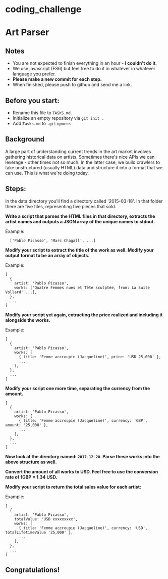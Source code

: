 # coding_challenge

# Art Parser

## Notes
- You are not expected to finish everything in an hour - **I couldn't do it**.
- We use javascript (ES6) but feel free to do it in whatever in whatever language you prefer.
- **Please make a new commit for each step.**
- When finished, please push to github and send me a link.

## Before you start:
- Rename this file to `TASKS.md`.
- Initialize an empty repository via `git init .`
- Add `Tasks.md` to `.gitignore`.

## Background

A large part of understanding current trends in the art market involves gathering historical data on artists.  Sometimes there's nice APIs we can leverage - other times not so much. In the latter case, we build crawlers to take unstructured (usually HTML) data and structure it into a format that we can use. This is what we're doing today.

## Steps:

In the data directory you'll find a directory called '2015-03-18'. In that folder there are five files, representing five pieces that sold.

**Write a script that parses the HTML files in that directory, extracts the artist names and outputs a JSON array of the unique names to stdout.**

Example:
```
  ['Pablo Picasso', 'Marc Chagall', ...]
```

**Modify your script to extract the title of the work as well. Modify your output format to be an array of objects.**

Example:
```
[
  {
    artist: 'Pablo Picasso',
    works: ['Quatre Femmes nues et Tête sculptée, from: La Suite Vollard' ...],
  },
  ...
]
```
**Modify your script yet again, extracting the price realized and including it alongside the works.**

Example:
```
[
  {
    artist: 'Pablo Picasso',
    works: [
      { title: 'Femme accroupie (Jacqueline)', price: 'USD 25,000' },
      ...
    ],
  },
  ...
]
```
**Modify your script one more time, separating the currency from the amount.**
```
[
  {
    artist: 'Pablo Picasso',
    works: [
      { title: 'Femme accroupie (Jacqueline)', currency: 'GBP', amount: '25,000' },
      ...
    ],
  },
  ...
]
```


**Now look at the directory named: `2017-12-20`. Parse these works into the above structure as well.**

**Convert the amount of all works to USD. Feel free to use the conversion rate of 1GBP = 1.34 USD.**

**Modify your script to return the total sales value for each artist:**

Example:
```
[
  {
    artist: 'Pablo Picasso',
    totalValue: 'USD xxxxxxxxx',
    works: [
      { title: 'Femme accroupie (Jacqueline)', currency: 'USD', totalLifetimeValue '25,000' },
      ...
    ],
  },
  ...
]
```

## Congratulations!

